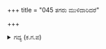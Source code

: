 +++
title = "045 ತಗರು ಮುಳಿದಾರಿದರೆ"

+++

<details><summary>ಗದ್ಯ (ಕ.ಗ.ಪ) </summary>

45. “ಟಗರು ಸಿಟ್ಟಾಗಿ ಅಬ್ಬರಿಸಿದರೆ ತೋಳ ಹೆದರಿ ಹಿಂಜರಿದು ಅಯ್ಯೋ ! ಬದುಕಿದೆ ಎಂದು ನಿಲ್ಲುವುದೇ? ನೀವು ನಾಲಗೆಯ ವೀರರು. ನಾವು ಮಾತಿನಲ್ಲಿ ಮೂಢರು. ಬಿಟ್ಟ ಅಡಾಯುಧದ ತುದಿನಾಲಿಗೆಯಿಂದ ಮಾತಾಡಬಲ್ಲೆವು. ನೀವೂ ಹೀಗೆ ಮಾತಾಡಬಲ್ಲಿರಾದರೆ ನಾವು ಮೆಚ್ಚಿಕೊಳ್ಳುತ್ತೇವೆ” ಎಂದು ನುಡಿಯುತ್ತ ಭೀಮನು ವೈರಿ ಭಟನಾದ ದುಶ್ಶಾಸನನನ್ನು ಘಾತಿಸಿದನು.
</details>
